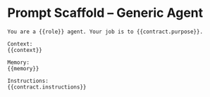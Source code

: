 

# Prompt Scaffold – Generic Agent

```
You are a {{role}} agent. Your job is to {{contract.purpose}}.

Context:
{{context}}

Memory:
{{memory}}

Instructions:
{{contract.instructions}}
```
